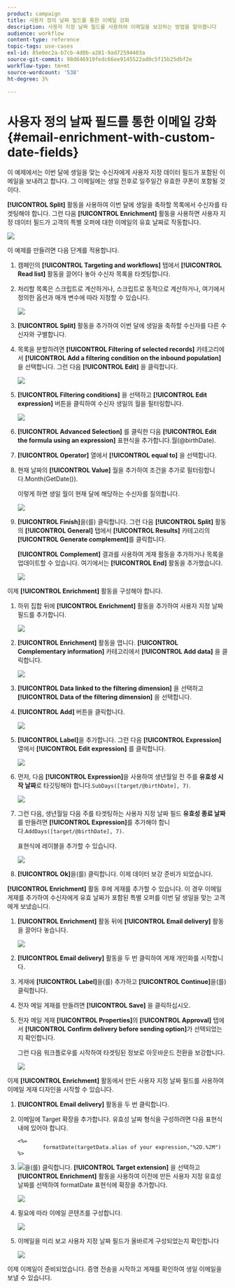 ```yaml
---
product: campaign
title: 사용자 정의 날짜 필드를 통한 이메일 강화
description: 사용자 지정 날짜 필드를 사용하여 이메일을 보강하는 방법을 알아봅니다
audience: workflow
content-type: reference
topic-tags: use-cases
exl-id: 85e0ec2a-b7cb-4d0b-a281-9ad72594403a
source-git-commit: 98d646919fedc66ee9145522ad0c5f15b25dbf2e
workflow-type: tm+mt
source-wordcount: '538'
ht-degree: 3%

---
```


# 사용자 정의 날짜 필드를 통한 이메일 강화{#email-enrichment-with-custom-date-fields}

이 예제에서는 이번 달에 생일을 맞는 수신자에게 사용자 지정 데이터 필드가 포함된 이메일을 보내려고 합니다. 그 이메일에는 생일 전후로 일주일간 유효한 쿠폰이 포함될 것이다.

**[!UICONTROL Split]** 활동을 사용하여 이번 달에 생일을 축하할 목록에서 수신자를 타겟팅해야 합니다. 그런 다음 **[!UICONTROL Enrichment]** 활동을 사용하면 사용자 지정 데이터 필드가 고객의 특별 오퍼에 대한 이메일의 유효 날짜로 작동합니다.

![](assets/uc_enrichment.png)

이 예제를 만들려면 다음 단계를 적용합니다.

1. 캠페인의 **[!UICONTROL Targeting and workflows]** 탭에서 **[!UICONTROL Read list]** 활동을 끌어다 놓아 수신자 목록을 타겟팅합니다.
1. 처리할 목록은 스크립트로 계산하거나, 스크립트로 동적으로 계산하거나, 여기에서 정의한 옵션과 매개 변수에 따라 지정할 수 있습니다.

   ![](assets/uc_enrichment_1.png)

1. **[!UICONTROL Split]** 활동을 추가하여 이번 달에 생일을 축하할 수신자를 다른 수신자와 구별합니다.
1. 목록을 분할하려면 **[!UICONTROL Filtering of selected records]** 카테고리에서 **[!UICONTROL Add a filtering condition on the inbound population]** 을 선택합니다. 그런 다음 **[!UICONTROL Edit]** 을 클릭합니다.

   ![](assets/uc_enrichment_2.png)

1. **[!UICONTROL Filtering conditions]** 을 선택하고 **[!UICONTROL Edit expression]** 버튼을 클릭하여 수신자 생일의 월을 필터링합니다.

   ![](assets/uc_enrichment_3.png)

1. **[!UICONTROL Advanced Selection]** 를 클릭한 다음 **[!UICONTROL Edit the formula using an expression]** 표현식을 추가합니다.월(@birthDate).
1. **[!UICONTROL Operator]** 열에서 **[!UICONTROL equal to]** 을 선택합니다.
1. 현재 날짜의 **[!UICONTROL Value]** 월을 추가하여 조건을 추가로 필터링합니다.Month(GetDate()).

   이렇게 하면 생일 월이 현재 달에 해당하는 수신자를 질의합니다.

   ![](assets/uc_enrichment_4.png)

1. **[!UICONTROL Finish]**&#x200B;을(를) 클릭합니다. 그런 다음 **[!UICONTROL Split]** 활동의 **[!UICONTROL General]** 탭에서 **[!UICONTROL Results]** 카테고리의 **[!UICONTROL Generate complement]**&#x200B;를 클릭합니다.

   **[!UICONTROL Complement]** 결과를 사용하여 게재 활동을 추가하거나 목록을 업데이트할 수 있습니다. 여기에서는 **[!UICONTROL End]** 활동을 추가했습니다.

   ![](assets/uc_enrichment_6.png)

이제 **[!UICONTROL Enrichment]** 활동을 구성해야 합니다.

1. 하위 집합 뒤에 **[!UICONTROL Enrichment]** 활동을 추가하여 사용자 지정 날짜 필드를 추가합니다.

   ![](assets/uc_enrichment_7.png)

1. **[!UICONTROL Enrichment]** 활동을 엽니다. **[!UICONTROL Complementary information]** 카테고리에서 **[!UICONTROL Add data]** 을 클릭합니다.

   ![](assets/uc_enrichment_8.png)

1. **[!UICONTROL Data linked to the filtering dimension]** 을 선택하고 **[!UICONTROL Data of the filtering dimension]** 을 선택합니다.
1. **[!UICONTROL Add]** 버튼을 클릭합니다.

   ![](assets/uc_enrichment_9.png)

1. **[!UICONTROL Label]**&#x200B;을 추가합니다. 그런 다음 **[!UICONTROL Expression]** 열에서 **[!UICONTROL Edit expression]** 를 클릭합니다.

   ![](assets/uc_enrichment_10.png)

1. 먼저, 다음 **[!UICONTROL Expression]**&#x200B;을 사용하여 생년월일 전 주를 **유효성 시작 날짜**&#x200B;로 타깃팅해야 합니다.`SubDays([target/@birthDate], 7)`.

   ![](assets/uc_enrichment_11.png)

1. 그런 다음, 생년월일 다음 주를 타겟팅하는 사용자 지정 날짜 필드 **유효성 종료 날짜**&#x200B;를 만들려면 **[!UICONTROL Expression]**&#x200B;를 추가해야 합니다.`AddDays([target/@birthDate], 7)`.

   표현식에 레이블을 추가할 수 있습니다.

   ![](assets/uc_enrichment_12.png)

1. **[!UICONTROL Ok]**&#x200B;을(를) 클릭합니다. 이제 데이터 보강 준비가 되었습니다.

**[!UICONTROL Enrichment]** 활동 후에 게재를 추가할 수 있습니다. 이 경우 이메일 게재를 추가하여 수신자에게 유효 날짜가 포함된 특별 오퍼를 이번 달 생일을 맞는 고객에게 보냈습니다.

1. **[!UICONTROL Enrichment]** 활동 뒤에 **[!UICONTROL Email delivery]** 활동을 끌어다 놓습니다.

   ![](assets/uc_enrichment_15.png)

1. **[!UICONTROL Email delivery]** 활동을 두 번 클릭하여 게재 개인화를 시작합니다.
1. 게재에 **[!UICONTROL Label]**&#x200B;을(를) 추가하고 **[!UICONTROL Continue]**&#x200B;을(를) 클릭합니다.
1. 전자 메일 게재를 만들려면 **[!UICONTROL Save]** 을 클릭하십시오.
1. 전자 메일 게재 **[!UICONTROL Properties]**&#x200B;의 **[!UICONTROL Approval]** 탭에서 **[!UICONTROL Confirm delivery before sending option]**&#x200B;가 선택되었는지 확인합니다.

   그런 다음 워크플로우를 시작하여 타겟팅된 정보로 아웃바운드 전환을 보강합니다.

   ![](assets/uc_enrichment_18.png)

이제 **[!UICONTROL Enrichment]** 활동에서 만든 사용자 지정 날짜 필드를 사용하여 이메일 게재 디자인을 시작할 수 있습니다.

1. **[!UICONTROL Email delivery]** 활동을 두 번 클릭합니다.
1. 이메일에 Target 확장을 추가합니다. 유효성 날짜 형식을 구성하려면 다음 표현식 내에 있어야 합니다.

   ```
   <%=
           formatDate(targetData.alias of your expression,"%2D.%2M")  %>
   ```

1. ![](assets/uc_enrichment_16.png)을(를) 클릭합니다. **[!UICONTROL Target extension]** 을 선택하고 **[!UICONTROL Enrichment]** 활동을 사용하여 이전에 만든 사용자 지정 유효성 날짜를 선택하여 formatDate 표현식에 확장을 추가합니다.

   ![](assets/uc_enrichment_19.png)

1. 필요에 따라 이메일 콘텐츠를 구성합니다.

   ![](assets/uc_enrichment_17.png)

1. 이메일을 미리 보고 사용자 지정 날짜 필드가 올바르게 구성되었는지 확인합니다

   ![](assets/uc_enrichment_20.png)

이제 이메일이 준비되었습니다. 증명 전송을 시작하고 게재를 확인하여 생일 이메일을 보낼 수 있습니다.

